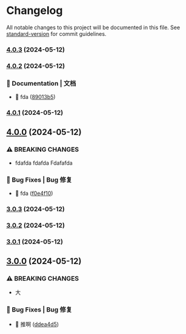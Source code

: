 # Changelog

All notable changes to this project will be documented in this file. See [standard-version](https://github.com/conventional-changelog/standard-version) for commit guidelines.

### [4.0.3](https://github.com/xuguanjie0706/everytrytest/compare/v4.0.2...v4.0.3) (2024-05-12)

### [4.0.2](https://github.com/xuguanjie0706/everytrytest/compare/v4.0.1...v4.0.2) (2024-05-12)


### 📝 Documentation | 文档

* :memo: fda ([89013b5](https://github.com/xuguanjie0706/everytrytest/commit/89013b5504982beafc97a654c0b9a33224f479f5))

### [4.0.1](https://github.com/xuguanjie0706/everytrytest/compare/v4.0.0...v4.0.1) (2024-05-12)

## [4.0.0](https://github.com/xuguanjie0706/everytrytest/compare/v3.0.3...v4.0.0) (2024-05-12)


### ⚠ BREAKING CHANGES

* fdafda
fdafda
Fdafafda

### 🐛 Bug Fixes | Bug 修复

* :bug: fda ([f0e4f10](https://github.com/xuguanjie0706/everytrytest/commit/f0e4f1099cfd0fd04af8757577a3810674287edd))

### [3.0.3](https://github.com/xuguanjie0706/everytrytest/compare/v3.0.2...v3.0.3) (2024-05-12)

### [3.0.2](https://github.com/xuguanjie0706/everytrytest/compare/v3.0.1...v3.0.2) (2024-05-12)

### [3.0.1](https://github.com/xuguanjie0706/everytrytest/compare/v3.0.0...v3.0.1) (2024-05-12)

## [3.0.0](https://github.com/xuguanjie0706/everytrytest/compare/v2.0.1...v3.0.0) (2024-05-12)


### ⚠ BREAKING CHANGES

* 大

### 🐛 Bug Fixes | Bug 修复

* :bug: 推啊 ([ddea4d5](https://github.com/xuguanjie0706/everytrytest/commit/ddea4d58c2e565a41f044317258aa0af7a450dee))
